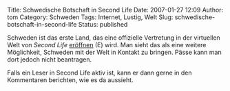 Title: Schwedische Botschaft in Second Life
Date: 2007-01-27 12:09
Author: tom
Category: Schweden
Tags: Internet, Lustig, Welt
Slug: schwedische-botschaft-in-second-life
Status: published

Schweden ist das erste Land, das eine offizielle Vertretung in der
virtuellen Welt von *Second Life*
[eröffnen](http://www.thelocal.se/6219/20070126/) (E) wird. Man sieht
das als eine weitere Möglichkeit, Schweden mit der Welt in Kontakt zu
bringen. Pässe kann man dort jedoch nicht beantragen.

Falls ein Leser in Second Life aktiv ist, kann er dann gerne in den
Kommentaren berichten, wie es da aussieht.

